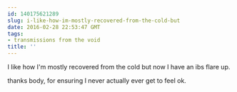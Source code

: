 ```yaml
---
id: 140175621289
slug: i-like-how-im-mostly-recovered-from-the-cold-but
date: 2016-02-28 22:53:47 GMT
tags:
- transmissions from the void
title: ''
---
```

I like how I'm mostly recovered from the cold but now I have an ibs flare up. 

thanks body, for ensuring I never actually ever get to feel ok.